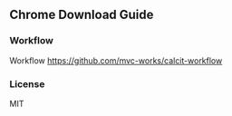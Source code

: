 
Chrome Download Guide
----

### Workflow

Workflow https://github.com/mvc-works/calcit-workflow

### License

MIT
